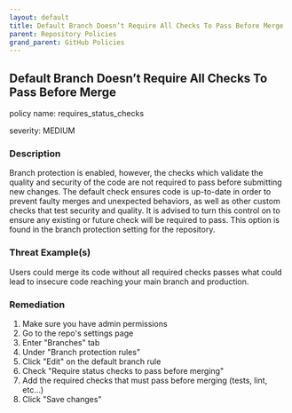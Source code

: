 ```yaml
---
layout: default
title: Default Branch Doesn’t Require All Checks To Pass Before Merge
parent: Repository Policies
grand_parent: GitHub Policies
---
```



## Default Branch Doesn’t Require All Checks To Pass Before Merge
policy name: requires_status_checks

severity: MEDIUM

### Description
Branch protection is enabled, however, the checks which validate the quality and security of the code are not required to pass before submitting new changes. The default check ensures code is up-to-date in order to prevent faulty merges and unexpected behaviors, as well as other custom checks that test security and quality. It is advised to turn this control on to ensure any existing or future check will be required to pass. This option is found in the branch protection setting for the repository.

### Threat Example(s)
Users could merge its code without all required checks passes what could lead to insecure code reaching your main branch and production.



### Remediation
1. Make sure you have admin permissions
2. Go to the repo's settings page
3. Enter "Branches" tab
4. Under "Branch protection rules"
5. Click "Edit" on the default branch rule
6. Check "Require status checks to pass before merging"
7. Add the required checks that must pass before merging (tests, lint, etc...)
8. Click "Save changes"



